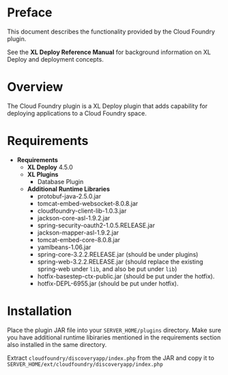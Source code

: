 # Preface #

This document describes the functionality provided by the Cloud Foundry plugin.

See the **XL Deploy Reference Manual** for background information on XL Deploy and deployment concepts.

# Overview #

The Cloud Foundry plugin is a XL Deploy plugin that adds capability for deploying applications to a Cloud Foundry space.

# Requirements #

* **Requirements**
	* **XL Deploy** 4.5.0
	* **XL Plugins**
		* Database Plugin
	* **Additional Runtime Libraries**
		* protobuf-java-2.5.0.jar
		* tomcat-embed-websocket-8.0.8.jar
		* cloudfoundry-client-lib-1.0.3.jar
		* jackson-core-asl-1.9.2.jar
		* spring-security-oauth2-1.0.5.RELEASE.jar       
		* jackson-mapper-asl-1.9.2.jar
		* tomcat-embed-core-8.0.8.jar
	    * yamlbeans-1.06.jar
	    * spring-core-3.2.2.RELEASE.jar (should be under plugins)
	    * spring-web-3.2.2.RELEASE.jar (should replace the existing spring-web under `lib`, and also be put under `lib`)
	    * hotfix-basestep-ctx-public.jar (should be put under the hotfix).
	    * hotfix-DEPL-6955.jar (should be put under hotfix).

# Installation #

Place the plugin JAR file into your `SERVER_HOME/plugins` directory.   Make sure you have additional runtime libiraries mentioned in the requirements section also installed in the same directory.

Extract `cloudfoundry/discoveryapp/index.php` from the JAR and copy it to `SERVER_HOME/ext/cloudfoundry/discoveryapp/index.php`

